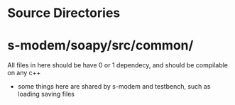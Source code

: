 Source Directories
===


s-modem/soapy/src/common/
===
All files in here should be have 0 or 1 dependecy, and should be compilable on any c++
* some things here are shared by s-modem and testbench, such as loading saving files
